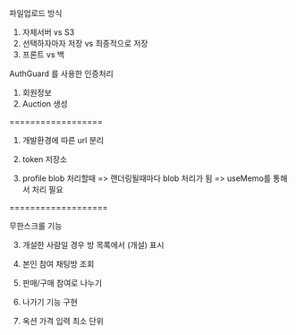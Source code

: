 파일업로드 방식

1. 자체서버 vs S3
2. 선택하자마자 저장 vs 최종적으로 저장
3. 프론트 vs 백

AuthGuard 를 사용한 인증처리

1. 회원정보
2. Auction 생성

==================

1. 개발환경에 따른 url 분리
2. token 저장소

3. profile blob 처리할때 => 랜더링될때마다 blob 처리가 됨
   => useMemo를 통해서 처리 필요

===================

무한스크롤 기능

3. 개설한 사람일 경우 방 목록에서 (개설) 표시

4. 본인 참여 채팅방 조회
5. 판매/구매 참여로 나누기
6. 나가기 기능 구현

7. 옥션 가격 입력 최소 단위
